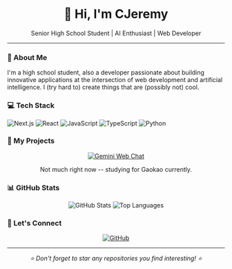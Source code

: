 <div align="center">
  <h1>👋 Hi, I'm CJeremy</h1>
  <p>Senior High School Student | AI Enthusiast | Web Developer</p>
</div>

---

### 🚀 About Me

I'm a high school student, also a developer passionate about building innovative applications at the intersection of web development and artificial intelligence. I (try hard to) create things that are (possibly not) cool.

### 💻 Tech Stack

![Next.js](https://img.shields.io/badge/Next.js-000000?style=for-the-badge&logo=next.js&logoColor=white)
![React](https://img.shields.io/badge/React-61DAFB?style=for-the-badge&logo=react&logoColor=black)
![JavaScript](https://img.shields.io/badge/JavaScript-F7DF1E?style=for-the-badge&logo=javascript&logoColor=black)
![TypeScript](https://img.shields.io/badge/TypeScript-3178C6?style=for-the-badge&logo=typescript&logoColor=white)
![Python](https://img.shields.io/badge/Python-3776AB?style=for-the-badge&logo=python&logoColor=white)

### 🌟 My Projects

<div align="center">

[![Gemini Web Chat](https://github-readme-stats.vercel.app/api/pin/?username=c-jeremy&repo=gemini-web-chat&theme=dark)](https://github.com/c-jeremy/gemini-web-chat)

Not much right now -- studying for Gaokao currently.

</div>

### 📊 GitHub Stats

<div align="center">

![GitHub Stats](https://github-readme-stats.vercel.app/api?username=c-jeremy&show_icons=true&theme=dark)
![Top Languages](https://github-readme-stats.vercel.app/api/top-langs/?username=c-jeremy&layout=compact&theme=dark)

</div>

### 🤝 Let's Connect

<div align="center">

[![GitHub](https://img.shields.io/badge/GitHub-181717?style=for-the-badge&logo=github&logoColor=white)](https://github.com/c-jeremy)

</div>

---

<div align="center">
  <i>⭐️ Don't forget to star any repositories you find interesting! ⭐️</i>
</div>
